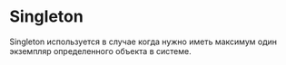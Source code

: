 # Singleton

Singleton используется в случае когда нужно иметь максимум один экземпляр определенного объекта в системе.
